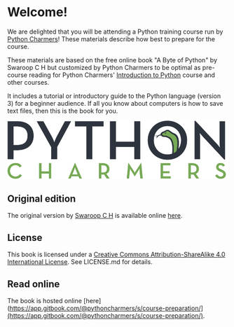 # Welcome!

We are delighted that you will be attending a Python training course run by
[Python Charmers](https://pythoncharmers.com)! These materials describe how best
to prepare for the course.

These materials are based on the free online book "A Byte of Python" by Swaroop
C H but customized by Python Charmers to be optimal as pre-course reading for
Python Charmers' [Introduction to
Python](https://pythoncharmers.com/training/introduction-to-python/) course and
other courses.

It includes a tutorial or introductory guide to the Python language \(version 3\) for a beginner audience. If all you know about computers is how to save text files, then this is the book for you.

![Python Charmers Logo](.gitbook/assets/python_charmers_logo.png)

## Original edition

The original version by [Swaroop C H](https://swaroopch.com) is available online [here](https://python.swaroopch.com).

## License

This book is licensed under a [Creative Commons Attribution-ShareAlike 4.0 International License](http://creativecommons.org/licenses/by-sa/4.0/). See LICENSE.md for details.

## Read online

The book is hosted online
[here](https://app.gitbook.com/@pythoncharmers/s/course-preparation/](https://app.gitbook.com/@pythoncharmers/s/course-preparation/).

